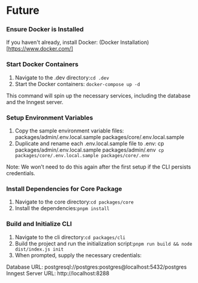 # Future

### Ensure Docker is Installed

If you haven't already, install Docker: (Docker Installation)[https://www.docker.com/]

### Start Docker Containers

1. Navigate to the .dev directory:`cd .dev`
2. Start the Docker containers:
   `docker-compose up -d`

This command will spin up the necessary services, including the database and the Inngest server.

### Setup Environment Variables

1. Copy the sample environment variable files:
   packages/admin/.env.local.sample
   packages/core/.env.local.sample
2. Duplicate and rename each .env.local.sample file to .env:
   cp packages/admin/.env.local.sample packages/admin/.env`
cp packages/core/.env.local.sample packages/core/.env`

Note: We won’t need to do this again after the first setup if the CLI persists credentials.

### Install Dependencies for Core Package

1. Navigate to the core directory:`cd packages/core`
2. Install the dependencies:`pnpm install`

### Build and Initialize CLI

1. Navigate to the cli directory:`cd packages/cli`
2. Build the project and run the initialization script:`pnpm run build && node dist/index.js init`
3. When prompted, supply the necessary credentials:

Database URL: postgresql://postgres:postgres@localhost:5432/postgres
Inngest Server URL: http://localhost:8288
